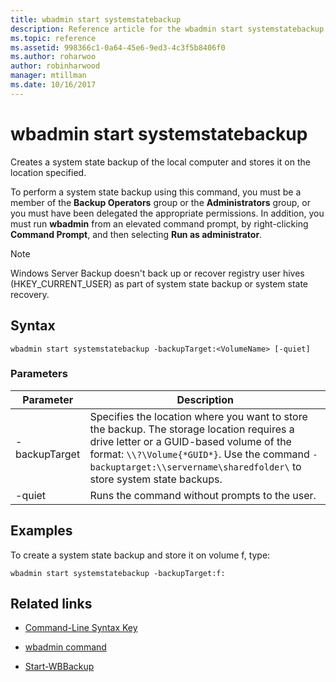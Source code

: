 ```yaml
---
title: wbadmin start systemstatebackup
description: Reference article for the wbadmin start systemstatebackup command, which creates a system state backup of the local computer and stores it on the location specified.
ms.topic: reference
ms.assetid: 998366c1-0a64-45e6-9ed3-4c3f5b8406f0
ms.author: roharwoo
author: robinharwood
manager: mtillman
ms.date: 10/16/2017
---
```


# wbadmin start systemstatebackup

Creates a system state backup of the local computer and stores it on the location specified.

To perform a system state backup using this command, you must be a member of the **Backup Operators** group or the **Administrators** group, or you must have been delegated the appropriate permissions. In addition, you must run **wbadmin** from an elevated command prompt, by right-clicking **Command Prompt**, and then selecting **Run as administrator**.

> [!NOTE]
> Windows Server Backup doesn't back up or recover registry user hives (HKEY_CURRENT_USER) as part of system state backup or system state recovery.

## Syntax

```
wbadmin start systemstatebackup -backupTarget:<VolumeName> [-quiet]
```

### Parameters

| Parameter | Description |
|--|--|
| -backupTarget | Specifies the location where you want to store the backup. The storage location requires a drive letter or a GUID-based volume of the format: `\\?\Volume{*GUID*}`. Use the command `-backuptarget:\\servername\sharedfolder\` to store system state backups. |
| -quiet | Runs the command without prompts to the user. |

## Examples

To create a system state backup and store it on volume f, type:

```
wbadmin start systemstatebackup -backupTarget:f:
```

## Related links

- [Command-Line Syntax Key](command-line-syntax-key.md)

- [wbadmin command](wbadmin.md)

- [Start-WBBackup](/powershell/module/windowsserverbackup/start-wbbackup)
